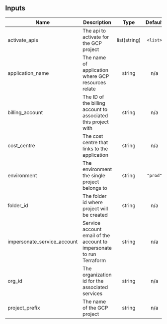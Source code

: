 <!-- BEGINNING OF PRE-COMMIT-TERRAFORM DOCS HOOK -->
## Inputs

| Name | Description | Type | Default | Required |
|------|-------------|:----:|:-----:|:-----:|
| activate\_apis | The api to activate for the GCP project | list(string) | `<list>` | no |
| application\_name | The name of application where GCP resources relate | string | n/a | yes |
| billing\_account | The ID of the billing account to associated this project with | string | n/a | yes |
| cost\_centre | The cost centre that links to the application | string | n/a | yes |
| environment | The environment the single project belongs to | string | `"prod"` | no |
| folder\_id | The folder id where project will be created | string | n/a | yes |
| impersonate\_service\_account | Service account email of the account to impersonate to run Terraform | string | n/a | yes |
| org\_id | The organization id for the associated services | string | n/a | yes |
| project\_prefix | The name of the GCP project | string | n/a | yes |

<!-- END OF PRE-COMMIT-TERRAFORM DOCS HOOK -->
